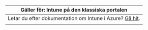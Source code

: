 |Gäller för: Intune på den klassiska portalen |
|--|
|Letar du efter dokumentation om Intune i Azure? [Gå hit](https://docs.microsoft.com/intune/what-is-intune).|
| |
